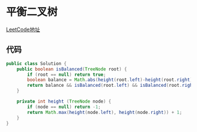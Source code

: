 # 平衡二叉树
[LeetCode地址](https://leetcode-cn.com/problems/balanced-binary-tree/)

## 代码
```java
public class Solution {
    public boolean isBalanced(TreeNode root) {
        if (root == null) return true;
        boolean balance = Math.abs(height(root.left)-height(root.right)) < 2;
        return balance && isBalanced(root.left) && isBalanced(root.right);
    }

    private int height (TreeNode node) {
        if (node == null) return -1;
        return Math.max(height(node.left), height(node.right)) + 1;
    }
}
```
